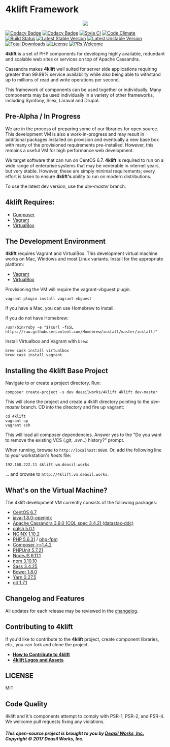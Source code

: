 
4klift Framework
===========================

<p align="center"><a href="https://github.com/deasilworks/4klift" target="_blank">
    <img src="https://raw.githubusercontent.com/deasilworks/4klift/master/assets/4KLIFT_Logo.png">
</a></p>

[![Codacy Badge](https://api.codacy.com/project/badge/Grade/682ff1742473405d88d14aa949debdc0)](https://www.codacy.com/app/cjimti/4klift?utm_source=github.com&utm_medium=referral&utm_content=deasilworks/4klift&utm_campaign=badger)
[![Codacy Badge](https://api.codacy.com/project/badge/Coverage/682ff1742473405d88d14aa949debdc0)](https://www.codacy.com/app/cjimti/4klift?utm_source=github.com&utm_medium=referral&utm_content=deasilworks/4klift&utm_campaign=Badge_Coverage)
[![Style CI](https://styleci.io/repos/96856089/shield?branch=master)](https://styleci.io/repos/96856089)
[![Code Climate](http://img.shields.io/codeclimate/github/deasilworks/4klift.svg)](https://codeclimate.com/github/deasilworks/4klift)
[![Build Status](https://travis-ci.org/deasilworks/4klift.svg?branch=dev)](https://travis-ci.org/deasilworks/4klift)
[![Latest Stable Version](https://poser.pugx.org/deasilworks/4klift/v/stable)](https://packagist.org/packages/deasilworks/4klift)
[![Latest Unstable Version](https://poser.pugx.org/deasilworks/4klift/v/unstable)](https://packagist.org/packages/deasilworks/4klift)
[![Total Downloads](https://poser.pugx.org/deasilworks/4klift/downloads)](https://packagist.org/packages/deasilworks/4klift)
[![License](https://poser.pugx.org/deasilworks/4klift/license)](https://packagist.org/packages/deasilworks/4klift)
[![PRs Welcome](https://img.shields.io/badge/PRs-welcome-brightgreen.svg?style=flat-square)](http://makeapullrequest.com)


**4klift** is a set of PHP components for developing highly available, redundant and scalable web sites or services on top of Apache Cassandra.

Cassandra makes **4klift** well suited for server side applications requiring greater than 99.99% service availability while also being able to withstand up to millions of read and write operations per second.

This framework of components can be used together or individually. Many components may be used individually in a variety of other frameworks, including Symfony, Silex, Laraval and Drupal.

## Pre-Alpha / In Progress

We are in the process of preparing some of our libraries for open source. This development VM is also a work-in-progress and may result in additional packages installed on provision and eventually a new base box with many of the provisioned requirements pre-installed. However, this remains a useful VM for high performance web development.

We target software that can run on CentOS 6.7. **4klift** is required to run on a wide range of enterprise systems that may be venerable in internet years, but very stable. However, these are simply minimal requirements; every effort is taken to ensure **4klift's** ability to run on modern distributions.

To use the latest dev version, use the *dev-master* branch.

## 4klift Requires:

  - [Composer](https://getcomposer.org/ "Composer")
  - [Vagrant](https://www.vagrantup.com/ "Vagrant")
  - [VirtualBox](https://www.virtualbox.org/ "VirtualBox")

## The Development Environment

**4klift** requires Vagrant and VirtualBox. This development virtual machine works on Mac, Windows and most Linux variants. Install for the appropriate platform:

  - [Vagrant](https://www.vagrantup.com/downloads.html "Download Vagrant")
  - [VirtualBox](https://www.virtualbox.org/wiki/Downloads "Download VirtualBox")

Provisioning the VM will require the vagrant-vbguest plugin.
   
    vagrant plugin install vagrant-vbguest

If you have a Mac, you can use Homebrew to install.

If you do not have Homebrew:

    /usr/bin/ruby -e "$(curl -fsSL https://raw.githubusercontent.com/Homebrew/install/master/install)"

Install Virtualbox and Vagrant with `brew`:

    brew cask install virtualbox
    brew cask install vagrant

## Installing the 4klift Base Project

Navigate to or create a project directory. Run:
    
    composer create-project -s dev deasilworks/4klift 4klift dev-master

This will clone the project and create a 4klift directory pointing to the *dev-master* branch. CD into the directory and fire up vagrant:

    cd 4klift
    vagrant up
    vagrant ssh

This will load all composer dependencies. Answer yes to the "Do you want to remove the existing VCS (.git, .svn..) history?" prompt.

When running, browse to `http://localhost:8080`.
Or, add the following line to your workstation's *hosts* file:

    192.168.222.11 4klift.vm.deasil.works

... and browse to `http://4klift.vm.deasil.works`.

## What's on the Virtual Machine?

The 4klift development VM currently consists of the following packages:

  - [CentOS 6.7](https://www.centos.org/)
  - [java-1.8.0-openjdk](http://openjdk.java.net/)
  - [Apache Cassandra 3.9.0 (CQL spec 3.4.2) (datastax-ddc)](https://academy.datastax.com/planet-cassandra/cassandra)
  - [cqlsh 5.0.1](http://docs.datastax.com/en/cql/3.3/cql/cql_reference/cqlsh.html)
  - [NGINX 1.10.2](https://nginx.org/en/)
  - [PHP 5.6.31](http://php.net/) / [php-fpm](https://php-fpm.org/)
  - [Composer >=1.4.2](https://getcomposer.org/)
  - [PHPUnit 5.7.21](https://phpunit.de/)
  - [NodeJS 6.11.1](https://nodejs.org/en/)
  - [npm 3.10.10](https://www.npmjs.com/)
  - [Sass 3.4.25](http://sass-lang.com/)
  - [Bower 1.8.0](https://bower.io/)
  - [Yarn 0.27.5](https://yarnpkg.com/en/)
  - [git 1.7.1](https://git-scm.com/)

## Changelog and Features

All updates for each release may be reviewed in the [changelog](CHANGELOG.md "4klift Changelog").

## Contributing to 4klift

If you'd like to contribute to the **4klift** project, create component libraries, etc., you can fork and clone the project.

- **[How to Contribute to 4klift](docs/CONTRIBUTING.md "Contributing to 4klift")**
- **[4klift Logos and Assets](assets/README.md "4klift Logos and Assets")**


## LICENSE

MIT

## Code Quality

4klift and it's components attempt to comply with PSR-1, PSR-2, and PSR-4. We welcome pull requests fixing any violations.

##### This open-source project is brought to you by [Deasil Works, Inc.](http://deasil.works/) Copyright &copy; 2017 Deasil Works, Inc.

    
